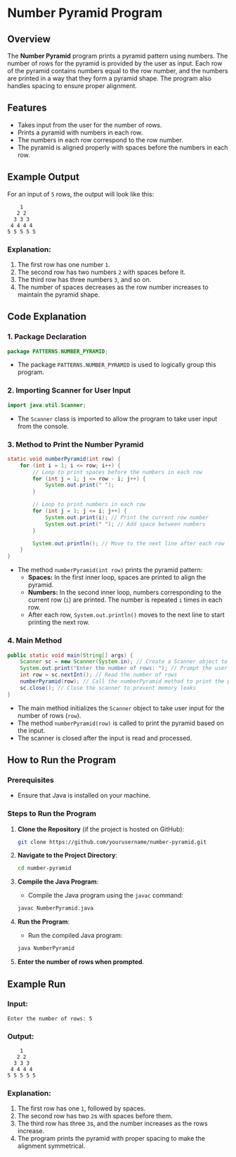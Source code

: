 # Number Pyramid Program

## Overview

The **Number Pyramid** program prints a pyramid pattern using numbers. The number of rows for the pyramid is provided by the user as input. Each row of the pyramid contains numbers equal to the row number, and the numbers are printed in a way that they form a pyramid shape. The program also handles spacing to ensure proper alignment.

## Features

- Takes input from the user for the number of rows.
- Prints a pyramid with numbers in each row.
- The numbers in each row correspond to the row number.
- The pyramid is aligned properly with spaces before the numbers in each row.

## Example Output

For an input of `5` rows, the output will look like this:

```
    1
   2 2
  3 3 3
 4 4 4 4
5 5 5 5 5
```

### Explanation:

1. The first row has one number `1`.
2. The second row has two numbers `2` with spaces before it.
3. The third row has three numbers `3`, and so on.
4. The number of spaces decreases as the row number increases to maintain the pyramid shape.

## Code Explanation

### 1. Package Declaration

```java
package PATTERNS.NUMBER_PYRAMID;
```

- The package `PATTERNS.NUMBER_PYRAMID` is used to logically group this program.

### 2. Importing Scanner for User Input

```java
import java.util.Scanner;
```

- The `Scanner` class is imported to allow the program to take user input from the console.

### 3. Method to Print the Number Pyramid

```java
static void numberPyramid(int row) {
    for (int i = 1; i <= row; i++) {
        // Loop to print spaces before the numbers in each row
        for (int j = 1; j <= row - i; j++) {
            System.out.print(" ");
        }

        // Loop to print numbers in each row
        for (int j = 1; j <= i; j++) {
            System.out.print(i); // Print the current row number
            System.out.print(" "); // Add space between numbers
        }

        System.out.println(); // Move to the next line after each row
    }
}
```

- The method `numberPyramid(int row)` prints the pyramid pattern:
  - **Spaces:** In the first inner loop, spaces are printed to align the pyramid.
  - **Numbers:** In the second inner loop, numbers corresponding to the current row (`i`) are printed. The number is repeated `i` times in each row.
  - After each row, `System.out.println()` moves to the next line to start printing the next row.

### 4. Main Method

```java
public static void main(String[] args) {
    Scanner sc = new Scanner(System.in); // Create a Scanner object to read user input
    System.out.print("Enter the number of rows: "); // Prompt the user for input
    int row = sc.nextInt(); // Read the number of rows
    numberPyramid(row); // Call the numberPyramid method to print the pyramid
    sc.close(); // Close the scanner to prevent memory leaks
}
```

- The main method initializes the `Scanner` object to take user input for the number of rows (`row`).
- The method `numberPyramid(row)` is called to print the pyramid based on the input.
- The scanner is closed after the input is read and processed.

## How to Run the Program

### Prerequisites

- Ensure that Java is installed on your machine.

### Steps to Run the Program

1. **Clone the Repository** (if the project is hosted on GitHub):

   ```bash
   git clone https://github.com/yourusername/number-pyramid.git
   ```

2. **Navigate to the Project Directory**:

   ```bash
   cd number-pyramid
   ```

3. **Compile the Java Program**:

   - Compile the Java program using the `javac` command:

   ```bash
   javac NumberPyramid.java
   ```

4. **Run the Program**:

   - Run the compiled Java program:

   ```bash
   java NumberPyramid
   ```

5. **Enter the number of rows when prompted**.

## Example Run

### Input:

```
Enter the number of rows: 5
```

### Output:

```
    1
   2 2
  3 3 3
 4 4 4 4
5 5 5 5 5
```

### Explanation:

1. The first row has one `1`, followed by spaces.
2. The second row has two `2`s with spaces before them.
3. The third row has three `3`s, and the number increases as the rows increase.
4. The program prints the pyramid with proper spacing to make the alignment symmetrical.
